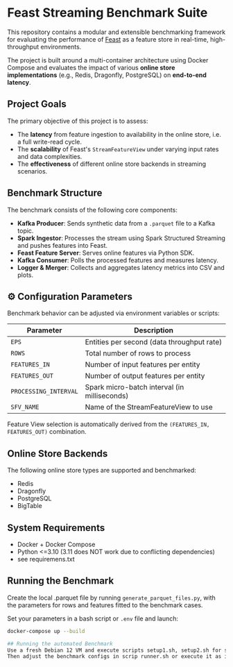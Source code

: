 # Feast Streaming Benchmark Suite

This repository contains a modular and extensible benchmarking framework for evaluating the performance of [Feast](https://github.com/feast-dev/feast) as a feature store in real-time, high-throughput environments.

The project is built around a multi-container architecture using Docker Compose and evaluates the impact of various **online store implementations** (e.g., Redis, Dragonfly, PostgreSQL) on **end-to-end latency**.

## Project Goals

The primary objective of this project is to assess:
- The **latency** from feature ingestion to availability in the online store, i.e. a full write-read cycle.
- The **scalability** of Feast's `StreamFeatureView` under varying input rates and data complexities.
- The **effectiveness** of different online store backends in streaming scenarios.

## Benchmark Structure

The benchmark consists of the following core components:

- **Kafka Producer**: Sends synthetic data from a `.parquet` file to a Kafka topic.
- **Spark Ingestor**: Processes the stream using Spark Structured Streaming and pushes features into Feast.
- **Feast Feature Server**: Serves online features via Python SDK.
- **Kafka Consumer**: Polls the processed features and measures latency.
- **Logger & Merger**: Collects and aggregates latency metrics into CSV and plots.

## ⚙️ Configuration Parameters

Benchmark behavior can be adjusted via environment variables or scripts:

| Parameter            | Description                                  |
|----------------------|----------------------------------------------|
| `EPS`                | Entities per second (data throughput rate)   |
| `ROWS`               | Total number of rows to process              |
| `FEATURES_IN`        | Number of input features per entity          |
| `FEATURES_OUT`       | Number of output features per entity         |
| `PROCESSING_INTERVAL`| Spark micro-batch interval (in milliseconds) |
| `SFV_NAME`           | Name of the StreamFeatureView to use         |

Feature View selection is automatically derived from the `(FEATURES_IN, FEATURES_OUT)` combination.

## Online Store Backends

The following online store types are supported and benchmarked:

- Redis
- Dragonfly
- PostgreSQL
- BigTable

## System Requirements

- Docker + Docker Compose
- Python <=3.10 (3.11 does NOT work due to conflicting dependencies)
- see requiremens.txt

## Running the Benchmark
Create the local .parquet file by running `generate_parquet_files.py`, with the parameters for rows and features fitted to the benchmark cases.

Set your parameters in a bash script or `.env` file and launch:

```bash
docker-compose up --build

## Running the automated Benchmark
Use a fresh Debian 12 VM and execute scripts setup1.sh, setup2.sh for setup. Setup 2 pulls the latest version of the branches for all benchmarked online stores.
Then adjust the benchmark configs in scrip runner.sh or execute it as is. The 
